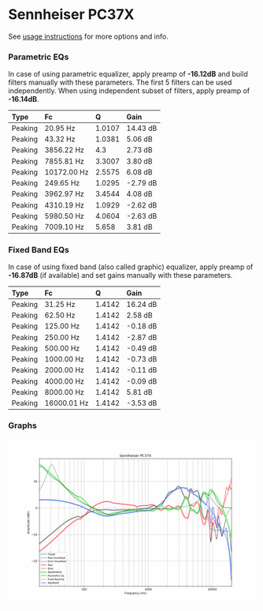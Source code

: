 # Sennheiser PC37X
See [usage instructions](https://github.com/jaakkopasanen/AutoEq#usage) for more options and info.

### Parametric EQs
In case of using parametric equalizer, apply preamp of **-16.12dB** and build filters manually
with these parameters. The first 5 filters can be used independently.
When using independent subset of filters, apply preamp of **-16.14dB**.

| Type    | Fc          |      Q | Gain     |
|:--------|:------------|:-------|:---------|
| Peaking | 20.95 Hz    | 1.0107 | 14.43 dB |
| Peaking | 43.32 Hz    | 1.0381 | 5.06 dB  |
| Peaking | 3856.22 Hz  | 4.3    | 2.73 dB  |
| Peaking | 7855.81 Hz  | 3.3007 | 3.80 dB  |
| Peaking | 10172.00 Hz | 2.5575 | 6.08 dB  |
| Peaking | 249.65 Hz   | 1.0295 | -2.79 dB |
| Peaking | 3962.97 Hz  | 3.4544 | 4.08 dB  |
| Peaking | 4310.19 Hz  | 1.0929 | -2.62 dB |
| Peaking | 5980.50 Hz  | 4.0604 | -2.63 dB |
| Peaking | 7009.10 Hz  | 5.658  | 3.81 dB  |

### Fixed Band EQs
In case of using fixed band (also called graphic) equalizer, apply preamp of **-16.87dB**
(if available) and set gains manually with these parameters.

| Type    | Fc          |      Q | Gain     |
|:--------|:------------|:-------|:---------|
| Peaking | 31.25 Hz    | 1.4142 | 16.24 dB |
| Peaking | 62.50 Hz    | 1.4142 | 2.58 dB  |
| Peaking | 125.00 Hz   | 1.4142 | -0.18 dB |
| Peaking | 250.00 Hz   | 1.4142 | -2.87 dB |
| Peaking | 500.00 Hz   | 1.4142 | -0.49 dB |
| Peaking | 1000.00 Hz  | 1.4142 | -0.73 dB |
| Peaking | 2000.00 Hz  | 1.4142 | -0.11 dB |
| Peaking | 4000.00 Hz  | 1.4142 | -0.09 dB |
| Peaking | 8000.00 Hz  | 1.4142 | 5.81 dB  |
| Peaking | 16000.01 Hz | 1.4142 | -3.53 dB |

### Graphs
![](./Sennheiser%20PC37X.png)